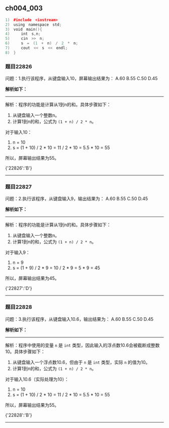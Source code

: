 ## ch004_003
``` c++
1)　#include　<iostream>
2)　using　namespace　std;
3)　void　main(){
4)　　　int　s,n;
5)　　　cin　>>　n;
6)　　　s　=　(1　+　n)　/　2　*　n;
7)　　　cout　<<　s　<<　endl;
8)　}

```
### 题目22826
问题：1.执行该程序，从键盘输入10，屏幕输出结果为：
A.60
B.55
C.50
D.45


**解析如下：**

------

解析：程序的功能是计算从1到n的和。具体步骤如下：
1. 从键盘输入一个整数n。
2. 计算1到n的和，公式为 `(1 + n) / 2 * n`。

对于输入10：
1. n = 10
2. s = (1 + 10) / 2 * 10 = 11 / 2 * 10 = 5.5 * 10 = 55

所以，屏幕输出结果为55。

{'22826':'B'}

------

### 题目22827
问题：2.执行该程序，从键盘输入9，输出结果为：
A.60
B.55
C.50
D.45


**解析如下：**

------

解析：程序的功能是计算从1到n的和。具体步骤如下：
1. 从键盘输入一个整数n。
2. 计算1到n的和，公式为 `(1 + n) / 2 * n`。

对于输入9：
1. n = 9
2. s = (1 + 9) / 2 * 9 = 10 / 2 * 9 = 5 * 9 = 45

所以，屏幕输出结果为45。

{'22827':'D'}

------

### 题目22828
问题：3.执行该程序，从键盘输入10.6，输出结果为：
A.60
B.55
C.50
D.45


**解析如下：**

------

解析：程序中使用的变量 `n` 是 `int` 类型，因此输入的浮点数10.6会被截断成整数10。具体步骤如下：
1. 从键盘输入一个浮点数10.6，但由于 `n` 是 `int` 类型，实际 `n` 的值为10。
2. 计算1到n的和，公式为 `(1 + n) / 2 * n`。

对于输入10.6（实际处理为10）：
1. n = 10
2. s = (1 + 10) / 2 * 10 = 11 / 2 * 10 = 5.5 * 10 = 55

所以，屏幕输出结果为55。

{'22828':'B'}

------

